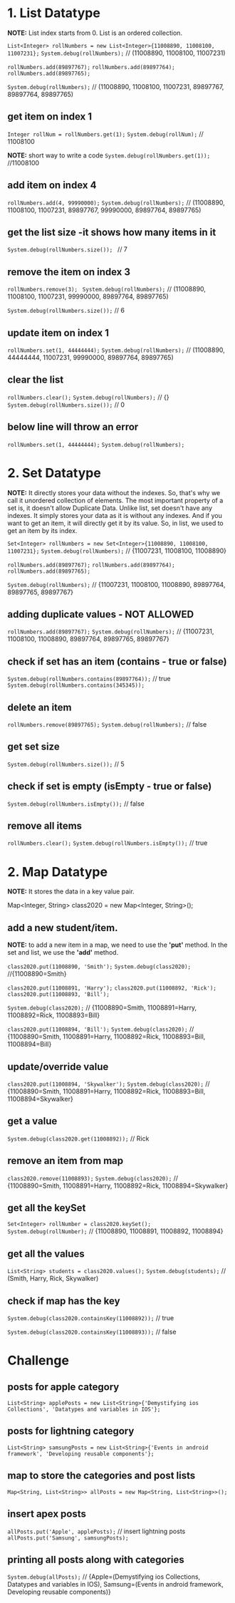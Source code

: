 # 1. **List Datatype**
**NOTE:** List index starts from 0.  List is an ordered collection.

`List<Integer> rollNumbers = new List<Integer>{11008890, 11008100, 11007231};`
`System.debug(rollNumbers);` // (11008890, 11008100, 11007231)

`rollNumbers.add(89897767);`
`rollNumbers.add(89897764);`
`rollNumbers.add(89897765);`

`System.debug(rollNumbers);` // (11008890, 11008100, 11007231, 89897767, 89897764, 89897765)

## get item on index 1
`Integer rollNum = rollNumbers.get(1);`
`System.debug(rollNum);` // 11008100

**NOTE:** short way to write a code
`System.debug(rollNumbers.get(1));` //11008100


## add item on index 4
`rollNumbers.add(4, 99990000);`
`System.debug(rollNumbers);` // (11008890, 11008100, 11007231, 89897767, 99990000, 89897764, 89897765)

## get the list size -it shows how many items in it
`System.debug(rollNumbers.size()); ` // 7

## remove the item on index 3
`rollNumbers.remove(3); `
`System.debug(rollNumbers);` // (11008890, 11008100, 11007231, 99990000, 89897764, 89897765)

`System.debug(rollNumbers.size());` // 6

## update item on index 1
`rollNumbers.set(1, 44444444);`
`System.debug(rollNumbers);` // (11008890, 44444444, 11007231, 99990000, 89897764, 89897765)

## clear the list
`rollNumbers.clear();`
`System.debug(rollNumbers);` // {}
`System.debug(rollNumbers.size());` // 0

## below line will throw an error
`rollNumbers.set(1, 44444444);`
`System.debug(rollNumbers);`



# 2. **Set Datatype**
**NOTE:** It directly stores your data without the indexes. So, that's why we call it unordered collection of elements. The most important property of a set is, it doesn't allow Duplicate Data. Unlike list, set doesn't have any indexes. It simply stores your data as it is without any indexes. And if you want to get an item, it will directly get it by its value. So, in list, we used to get an item by its index. 

`Set<Integer> rollNumbers = new Set<Integer>{11008890, 11008100, 11007231};`
`System.debug(rollNumbers);` // {11007231, 11008100, 11008890}

`rollNumbers.add(89897767);`
`rollNumbers.add(89897764);`  
`rollNumbers.add(89897765);` 

`System.debug(rollNumbers);` // {11007231, 11008100, 11008890, 89897764, 89897765, 89897767}

## adding duplicate values - NOT ALLOWED
`rollNumbers.add(89897767);`
`System.debug(rollNumbers);` // {11007231, 11008100, 11008890, 89897764, 89897765, 89897767}

## check if set has an item (contains - true or false)
`System.debug(rollNumbers.contains(89897764));` // true
`System.debug(rollNumbers.contains(345345));`

## delete an item
`rollNumbers.remove(89897765);`
`System.debug(rollNumbers);` // false

## get set size
`System.debug(rollNumbers.size());` // 5

## check if set is empty (isEmpty - true or false)
`System.debug(rollNumbers.isEmpty());` // false

## remove all items
`rollNumbers.clear();`
`System.debug(rollNumbers.isEmpty());` // true



# 2. **Map Datatype**
**NOTE:** It stores the data in a key value pair.

Map<Integer, String> class2020 = new Map<Integer, String>();

## add a new student/item.   
**NOTE:** to add a new item in a map, we need to use the **'put'** method. In the set and list, we use the **'add'** method.

`class2020.put(11008890, 'Smith');`
`System.debug(class2020);` //{11008890=Smith}

`class2020.put(11008891, 'Harry');`
`class2020.put(11008892, 'Rick');`
`class2020.put(11008893, 'Bill');`

`System.debug(class2020);` // {11008890=Smith, 11008891=Harry, 11008892=Rick, 11008893=Bill}

`class2020.put(11008894, 'Bill');`
`System.debug(class2020);` // {11008890=Smith, 11008891=Harry, 11008892=Rick, 11008893=Bill, 11008894=Bill}

## update/override value
`class2020.put(11008894, 'Skywalker');`
`System.debug(class2020);` // {11008890=Smith, 11008891=Harry, 11008892=Rick, 11008893=Bill, 11008894=Skywalker}

## get a value
`System.debug(class2020.get(11008892));` // Rick

## remove an item from map
`class2020.remove(11008893);`
`System.debug(class2020);` // {11008890=Smith, 11008891=Harry, 11008892=Rick, 11008894=Skywalker}

## get all the keySet
`Set<Integer> rollNumber = class2020.keySet();`
`System.debug(rollNumber);` // {11008890, 11008891, 11008892, 11008894}

## get all the values
`List<String> students = class2020.values();`
`System.debug(students);` // (Smith, Harry, Rick, Skywalker)

## check if map has the key
`System.debug(class2020.containsKey(11008892));` // true

`System.debug(class2020.containsKey(11008893));` // false



# Challenge
## posts for apple category
`List<String> applePosts = new List<String>{'Demystifying ios Collections', 'Datatypes and variables in IOS'};`
## posts for lightning category
`List<String> samsungPosts = new List<String>{'Events in android framework', 'Developing reusable components'};`

## map to store the categories and post lists
`Map<String, List<String>> allPosts = new Map<String, List<String>>();`

## insert apex posts
`allPosts.put('Apple', applePosts);`
// insert lightning posts
`allPosts.put('Samsung', samsungPosts);`

## printing all posts along with categories
`System.debug(allPosts);` // {Apple=(Demystifying ios Collections, Datatypes and variables in IOS), Samsung=(Events in android framework, Developing reusable components)}